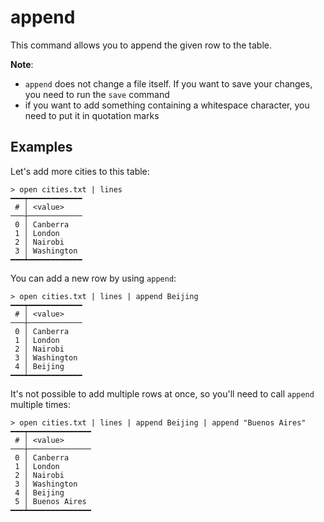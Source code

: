 # append
This command allows you to  append the given row to the table.

**Note**:
- `append` does not change a file itself. If you want to save your changes, you need to run the `save` command
- if you want to add something containing a whitespace character, you need to put it in quotation marks

## Examples

Let's add more cities to this table:

```shell
> open cities.txt | lines
━━━┯━━━━━━━━━━━━
 # │ <value>
───┼────────────
 0 │ Canberra
 1 │ London
 2 │ Nairobi
 3 │ Washington
━━━┷━━━━━━━━━━━━
```

You can add a new row by using `append`:

```shell
> open cities.txt | lines | append Beijing
━━━┯━━━━━━━━━━━━
 # │ <value>
───┼────────────
 0 │ Canberra
 1 │ London
 2 │ Nairobi
 3 │ Washington
 4 │ Beijing
━━━┷━━━━━━━━━━━━
```

It's not possible to add multiple rows at once, so you'll need to call `append` multiple times:

```shell
> open cities.txt | lines | append Beijing | append "Buenos Aires"
━━━┯━━━━━━━━━━━━━━
 # │ <value>
───┼──────────────
 0 │ Canberra
 1 │ London
 2 │ Nairobi
 3 │ Washington
 4 │ Beijing
 5 │ Buenos Aires
━━━┷━━━━━━━━━━━━━━
```
